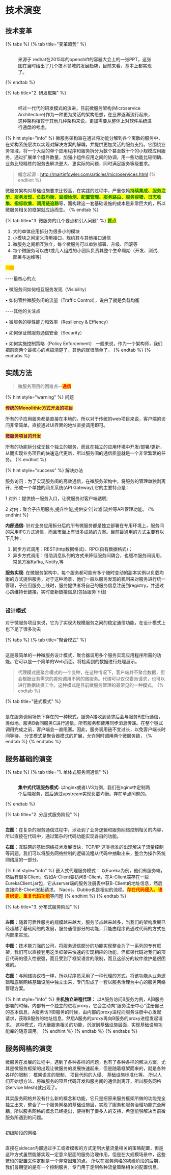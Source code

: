 # 技术演变

## 技术变革

{% tabs %}
{% tab title="变革趋势" %}
<figure><img src="../../.gitbook/assets/image.png" alt=""><figcaption><p>来源于 redhat在2015年的openshift的容器大会上的一张PPT，这张图在当时给出了几个技术领域的发展趋势，目前来看，基本上都实现了。</p></figcaption></figure>


{% endtab %}

{% tab title="2. 研发框架" %}
<figure><img src="../../.gitbook/assets/image (1).png" alt=""><figcaption><p>经过一代代的研发模式的演进，目前微服务架构(Microservice Architecture)作为一种更为灵活的架构思想，在业界逐渐流行起来，这种架构相较于其他几种架构来说，更加需要从整体上对软件系统进行通盘的考虑。</p></figcaption></figure>

{% hint style="info" %}
微服务架构旨在通过将功能分解到各个离散的服务中，在架构系统层次以实现对解决方案的解耦，并提供更加灵活的服务支持。它围绕业务领域，将一个大型的单个应用程序和服务拆分为数个甚至数十个的小规模应用服务，通过扩展单个组件数量，加强小组件应用之间的协调，用一些功能比较明确、业务比较精练的服务去解决更大、更实际的问题，同时满足服务等级要求。

> 概念起源：http://martinfowler.com/articles/microservices.html
{% endhint %}

微服务架构对基础设施要求比较高，在实践的过程中，严重依赖<mark style="color:green;">**持续集成、服务注册、服务发现、负载均衡、监控检测、配置管理、服务路由、服务容错、日志收集、指标收集、调用链追踪**</mark>等，而构建这一套基础设施的成本是非常巨大的，所以微服务相关的框架就应运而生。
{% endtab %}

{% tab title="3. 微服务的几个要点和引入问题" %}
<mark style="color:green;">**要点**</mark>

1. 大的单体应用拆分为很多小的模块
2. 小模块之间定义清晰接口，规约其与其他接口通信&#x20;
3. 微服务之间相互独立，每个微服务可以单独部署、升级、回滚等&#x20;
4. 每个微服务可以由1或几人组成的小团队负责其整个生命周期（开发、测试、部署与运维等）

<mark style="color:orange;">**问题**</mark>&#x20;

\----最核心的点&#x20;

• 微服务间如何相互服务发现（Visibility）&#x20;

• 如何管控微服务间的流量（Traffic Control），说白了就是负载均衡&#x20;

\----其他的关注点&#x20;

• 微服务的弹性能力和效率（Resiliency & Effiency）&#x20;

• 如何保证微服务通信安全（Security）&#x20;

• 如何实施控制策略（Policy Enforcement） 一般来说，作为一个架构师，我们把前面两个最核心的点搞清楚了，其他的就很简单了。
{% endtab %}
{% endtabs %}

## 实践方法

> 微服务项目的困难点--<mark style="color:red;">**通信**</mark>

{% hint style="warning" %}
问题

<mark style="color:purple;">**传统的Monolithic方式开发的项目**</mark>

所有的子应用服务都是直接在本地的，所以对于传统的web项目来说，客户端的访问非常简单，直接通过UI界面的地址直接调用即可。

<mark style="color:purple;">**微服务项目的开发**</mark>

所有的功能拆分成无数个独立的服务，而且在独立的应用环境中开发/部署/更新，从而实现业务项目的快速迭代更新，所以服务间的通信质量就是一个非常繁琐的任务。
{% endhint %}

{% hint style="success" %}
解决办法

服务访问：为了实现服务间的高效通信，在微服务架构中，将服务的管理单独剥离开，形成一个单独的网关系统(API Gateway),它的主要特点是：&#x20;

1 对外：提供统一服务入口，让微服务对客户端透明;&#x20;

2 对内：聚合子应用服务,提升性能,提供安全|过滤|流控等API管理功能。
{% endhint %}

**内部通信:** 针对业务应用拆分后的所有微服务都是独立部署在专用环境上，服务间的采用IPC方式通信，而且市面上有很多成熟的方案。目前最通用的方式主要有以下几种：&#x20;

1. 同步方式调用：REST(http数据格式)、RPC(自有数据格式)；&#x20;
2. 异步方式调用：借助消息队列的方式来降低服务间耦合，也缓冲服务间调用，常见方案Kafka, Notify,等&#x20;

**服务实现**: 在微服务架构中，每个服务都可能有多个随时变动的副本实例以负载均衡的方式提供服务，对于这种场景，他们一般以服务发现的机制来对服务进行统一管理，子应用服务上线时，服务提供者将自己的服务信息注册到registry，并通过心跳维持长链接，实时更新链接信息(包括服务下线)

<figure><img src="../../.gitbook/assets/image (2).png" alt=""><figcaption></figcaption></figure>

### 设计模式

对于微服务项目来说，它为了实现大规模服务之间的稳定通信功能，在设计模式上也下足了很多功夫

{% tabs %}
{% tab title="聚合模式" %}
<figure><img src="../../.gitbook/assets/image (3).png" alt=""><figcaption></figcaption></figure>

这是最简单的一种微服务设计模式，聚合器调用多个服务实现应用程序所需的功能。它可以是一个简单的Web页面，将检索到的数据进行处理展示。

> 代理模式是聚合模式的一个变种，在这种情况下，客户端并不聚合数据，但会根据业务需求的差别调用不同的微服务。代理可以仅仅委派请求，也可以进行数据转换工作。这种模式是目前微服务管理的最常见的一种模式。
{% endtab %}

{% tab title="链式模式" %}
<figure><img src="../../.gitbook/assets/image (4).png" alt=""><figcaption></figcaption></figure>

是在服务调用场景下存在的一种模式，服务A接收到请求后会与服务B进行通信，类似地，服务B会同服务C进行通信。所有服务都使用同步消息传递。在整个链式调用完成之前，客户端会一直阻塞。因此，服务调用链不宜过长，以免客户端长时间等待。 分支模式是聚合器模式的扩展，允许同时调用两个微服务链，
{% endtab %}
{% endtabs %}

## 服务基础的演变

{% tabs %}
{% tab title="1. 单体式服务间通信" %}
<figure><img src="../../.gitbook/assets/image (5).png" alt=""><figcaption><p><strong>集中式代理服务模式:</strong> 以nginx或者LVS为例，我们在nginx中定制两个后端服务，然后通过upstream实现负载均衡。存在单点问题的。</p></figcaption></figure>
{% endtab %}

{% tab title="2. 分层式服务阶段" %}
<figure><img src="../../.gitbook/assets/image (9).png" alt=""><figcaption></figcaption></figure>

**左图**：在复杂的服务通信过程中，涉及到了业务逻辑和服务网络控制相关的内容，所以直接在代码中，通过繁杂的代码功能实现各自的功能。&#x20;

**右图**：互联网的基础网络技术发展很快，TCP/IP 这类标准的出现解决了流量控制等问题，我们可以将服务网络控制的逻辑流程从代码中抽取出来，整合为操作系统网络层的一部分。

{% hint style="info" %}
嵌入式代理服务模式： 以Eureka为例，他们有服务端，然后有很多Client。假如A-Client要访问B-Client，在A-Client端存在一些EurekaClient.jar包，它从server端的服务注册表中获B-Client的地址信息，然后直接向B-Client发起请求。 Nacos、Dubbo也是相似的流程。<mark style="color:red;">**存在代码侵入、语言绑定、重复代码功能**</mark>等问题
{% endhint %}
{% endtab %}

{% tab title="3. 分布式服务阶段" %}
<figure><img src="../../.gitbook/assets/image (10).png" alt=""><figcaption></figcaption></figure>

**左图**：随着可靠性服务的规模越来越大，服务节点越来越多，当我们的架构发展已经超越了基础网络的发展，服务通信部分的功能，只能由程序员通过代码的方式在内部来实现。&#x20;

**中图**：技术能力强的公司，将服务通信部分的功能实现整合为了一系列的专有框架，我们可以直接套用这类框架来快速的实现相应的功能，但框架代码对我们的项目代码的侵入性很强，而且受到了框架语言的限制，而且这部分的软件维护是很困难的。&#x20;

**右图**：与网络协议栈一样，所以程序员采用了一种代理的方式，将该功能从业务逻辑和底层网络基础设施中独立出来，专门形成了一套以服务治理为中心的服务网络管理方案。

{% hint style="info" %}
**主机独立进程代理：** 以A服务访问B服务为例，A|B服务部署的时候，内部有一个独立的进程proxy，它会主动向“服务注册中心”注册自己的基本信息，A服务访问B服务的时候，由内部的proxy进程向服务注册中心发起请求，获取B服务的地址信息，然后A服务的proxy再向B服务的proxy进程发起请求。 这种模式，将大量服务相关的功能，沉淀到基础设施层面，实现基础设施功能库的随意调用。
{% endhint %}
{% endtab %}
{% endtabs %}

## 服务网格的演变

微服务在发展的过程中，遇到了各种各样的问题，也有了各种各样的解决方案，尤其是微服务框架的出现让微服务的发展快速起来，但是随着框架而来的，就是各种各样的限制： 框架语言的限制、 项目代码的入侵、 基础设施标准化等。 所以人们开始想方法，将微服务的项目代码开发和服务间的通信剥离开，所以服务网格(Service Mesh)就出现了。&#x20;

其实服务网格并没有什么新的概念和功能，它只是把原来服务框架所做的功能完全独立出来，整合了一个服务网格的基础设施层，实现了服务和服务治理功能完全解耦，所以服务网格的概念已经提出，便得到了很多人的支持，希望能够解决当前微服务所遇到的问题。

<figure><img src="../../.gitbook/assets/image (11).png" alt=""><figcaption></figcaption></figure>

初级阶段的网格

<figure><img src="../../.gitbook/assets/image (12).png" alt=""><figcaption></figcaption></figure>

直接在sidecar内部通过手工或者模板的方式定制大量流量相关的策略配置，但是这种方式虽然能够实现一定意义层面的服务治理作用，但是在大规模场景中，这些繁琐的配置文件定制是一个非常困难的点。 所以在服务网格的初级阶段的后期，我们最期望的是有一个控制服务，专门用于定制各种流量策略相关的配置信息。
